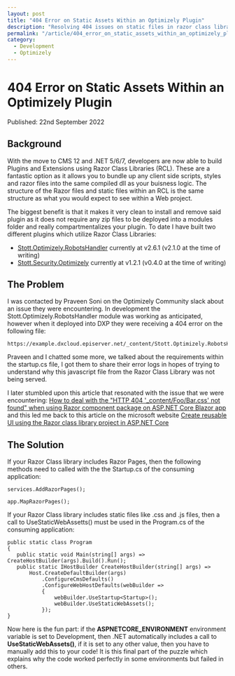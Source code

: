 ```yaml
---
layout: post
title: "404 Error on Static Assets Within an Optimizely Plugin"
description: "Resolving 404 issues on static files in razor class libraries using the _content/foo.bar/scripts.js path."
permalink: "/article/404_error_on_static_assets_within_an_optimizely_plugin/"
category:
  - Development
  - Optimizely
---
```


# 404 Error on Static Assets Within an Optimizely Plugin

Published: 22nd September 2022

## Background

With the move to CMS 12 and .NET 5/6/7, developers are now able to build Plugins and Extensions using Razor Class Libraries (RCL).  These are a fantastic option as it allows you to bundle up any client side scripts, styles and razor files into the same compiled dll as your buisness logic.  The structure of the Razor files and static files within an RCL is the same structure as what you would expect to see within a Web project.

The biggest benefit is that it makes it very clean to install and remove said plugin as it does not require any zip files to be deployed into a modules folder and really compartmentalizes your plugin.  To date I have built two different plugins which utilize Razor Class Libraries:

- [Stott.Optimizely.RobotsHandler](https://github.com/GeekInTheNorth/Stott.Optimizely.RobotsHandler) currently at v2.6.1 (v2.1.0 at the time of writing)
- [Stott.Security.Optimizely](https://github.com/GeekInTheNorth/Stott.Security.Optimizely) currently at v1.2.1 (v0.4.0 at the time of writing)

## The Problem

I was contacted by Praveen Soni on the Optimizely Community slack about an issue they were encountering.  In development the Stott.Optimizely.RobotsHandler module was working as anticipated, however when it deployed into DXP they were receiving a 404 error on the following file: 

```
https://example.dxcloud.episerver.net/_content/Stott.Optimizely.RobotsHandler/RobotsAdmin.js
```

Praveen and I chatted some more, we talked about the requirements within the startup.cs file, I got them to share their error logs in hopes of trying to understand why this javascript file from the Razor Class Library was not being served.

I later stumbled upon this article that resonated with the issue that we were encountering: [How to deal with the "HTTP 404 '_content/Foo/Bar.css' not found" when using Razor component package on ASP.NET Core Blazor app](https://dev.to/j_sakamoto/how-to-deal-with-the-http-404-content-foo-bar-css-not-found-when-using-razor-component-package-on-asp-net-core-blazor-app-aai) and this led me back to this article on the microsoft website [Create reusable UI using the Razor class library project in ASP.NET Core](https://learn.microsoft.com/en-us/aspnet/core/razor-pages/ui-class?view=aspnetcore-6.0&amp;amp;tabs=visual-studio) 

## The Solution

If your Razor Class library includes Razor Pages, then the following methods need to called with the the Startup.cs of the consuming application:

```
services.AddRazorPages();

app.MapRazorPages();
```

If your Razor Class library includes static files like .css and .js files, then a call to UseStaticWebAssetts() must be used in the Program.cs of the consuming application:

```
public static class Program
{
   public static void Main(string[] args) => CreateHostBuilder(args).Build().Run();
   public static IHostBuilder CreateHostBuilder(string[] args) =>
       Host.CreateDefaultBuilder(args)
           .ConfigureCmsDefaults()
           .ConfigureWebHostDefaults(webBuilder =>
           {
               webBuilder.UseStartup<Startup>();
               webBuilder.UseStaticWebAssets();
           });
}
```

Now here is the fun part: if the **ASPNETCORE_ENVIRONMENT** environment variable is set to Development, then .NET automatically includes a call to **UseStaticWebAssets()**, if it is set to any other value, then you have to manually add this to your code!  It is this final part of the puzzle which explains why the code worked perfectly in some environments but failed in others.